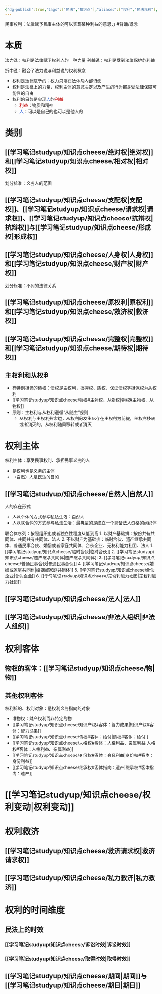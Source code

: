 ```yaml
---
{"dg-publish":true,"tags":["民法","知识点"],"aliases":["权利","民法权利"],"permalink":"/学习笔记studyup/知识点cheese/民事权利/","dgPassFrontmatter":true,"created":"2024-07-16T09:43:13.967+08:00","updated":"2024-10-30T21:32:48.132+08:00"}
---
```


民事权利：法律赋予民事主体的可以实现某种利益的意思力 #背诵/概念
# 本质
法力说：权利是法律赋予权利人的一种力量
利益说：权利是受到法律保护的利益

折中说：融合了法力说与利益说的权利概念
- 权利是法律赋予的：权力只能在法体系内部行使
- 权利是法律上的力量，权利主体的意思决定以及产生的行为都是受法律保障可能性的自由
- 权利的目的是实现<font color="#245bdb">人</font>的<font color="#c00000">利益</font>
	- <font color="#c00000">利益</font>：物质和精神
	- <font color="#245bdb">人</font>：可以是自己的也可以是他人的

# 类别
## [[学习笔记studyup/知识点cheese/绝对权\|绝对权]]和[[学习笔记studyup/知识点cheese/相对权\|相对权]]
划分标准：义务人的范围
## [[学习笔记studyup/知识点cheese/支配权\|支配权]]、[[学习笔记studyup/知识点cheese/请求权\|请求权]]、[[学习笔记studyup/知识点cheese/抗辩权\|抗辩权]]与[[学习笔记studyup/知识点cheese/形成权\|形成权]]
## [[学习笔记studyup/知识点cheese/人身权\|人身权]]和[[学习笔记studyup/知识点cheese/财产权\|财产权]]
划分标准：不同的法律关系
## [[学习笔记studyup/知识点cheese/原权利\|原权利]]和[[学习笔记studyup/知识点cheese/救济权\|救济权]]
## [[学习笔记studyup/知识点cheese/完整权\|完整权]]和[[学习笔记studyup/知识点cheese/期待权\|期待权]]
## 主权利和从权利
- 有特别担保的债权：债权是主权利，抵押权、质权、保证债权等担保权为从权利
- [[学习笔记studyup/知识点cheese/物权#主物权、从物权\|物权#主物权、从物权]]
- 原则：主权利与从权利遵循“从随主”规则
	- 从权利与主权利共命运，从权利的发生以存在主权利为前提，主权利移转或者消灭的，从权利随同移转或者消灭
# 权利主体
权利主体：享受民事权利、承担民事义务的人
- 是权利也是义务的主体 
- （自然）人是民法的目的
## [[学习笔记studyup/知识点cheese/自然人\|自然人]]
人的存在形式
- 人以个体的方式参与私法生活：自然人
- 人以联合体的方式参与私法生活：最典型的是成立一个具备法人资格的组织体

联合体序列：按照组织化或者独立性程度从低到高
	1. 以财产基础排：按份共有共同体、共同共有共同体、法人
	2. 不以财产为基础排：临时合伙、遗产继承共同体、普通民事合伙、婚姻或者家庭共同体、合伙企业、无权利能力社团、法人
		1. [[学习笔记studyup/知识点cheese/临时合伙\|临时合伙]]
		2. [[学习笔记studyup/知识点cheese/遗产继承共同体\|遗产继承共同体]]
		3. [[学习笔记studyup/知识点cheese/普通民事合伙\|普通民事合伙]]
		4. [[学习笔记studyup/知识点cheese/婚姻或家庭共同体\|婚姻或家庭共同体]]
		5. [[学习笔记studyup/知识点cheese/合伙企业\|合伙企业]]
		6. [[学习笔记studyup/知识点cheese/无权利能力社团\|无权利能力社团]]
## [[学习笔记studyup/知识点cheese/法人\|法人]]
## [[学习笔记studyup/知识点cheese/非法人组织\|非法人组织]]

# 权利客体
## 物权的客体：[[学习笔记studyup/知识点cheese/物\|物]]
## 其他权利客体
权利标的、权利对象：是权利义务指向的对象
- 准物权：财产权利而非特定的物
- [[学习笔记studyup/知识点cheese/知识产权#客体：智力成果\|知识产权#客体：智力成果]] 
- [[学习笔记studyup/知识点cheese/债权#客体：给付\|债权#客体：给付]] 
- [[学习笔记studyup/知识点cheese/人格权#客体：人格利益、亲属利益\|人格权#客体：人格利益、亲属利益]]
- [[学习笔记studyup/知识点cheese/身份权#客体：身份利益\|身份权#客体：身份利益]]
- [[学习笔记studyup/知识点cheese/继承权#客体指向：遗产\|继承权#客体指向：遗产]]
# [[学习笔记studyup/知识点cheese/权利变动\|权利变动]]
# 权利救济
## [[学习笔记studyup/知识点cheese/救济请求权\|救济请求权]]
## [[学习笔记studyup/知识点cheese/私力救济\|私力救济]]
# 权利的时间维度
## 民法上的时效

### [[学习笔记studyup/知识点cheese/诉讼时效\|诉讼时效]]
### [[学习笔记studyup/知识点cheese/取得时效\|取得时效]]
## [[学习笔记studyup/知识点cheese/期间\|期间]]与[[学习笔记studyup/知识点cheese/期日\|期日]]


